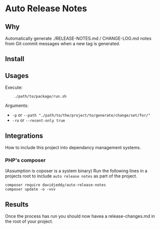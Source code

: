 # Auto Release Notes

## Why
Automatically generate ./RELEASE-NOTES.md / CHANGE-LOG.md notes from
Git commit messages when a new tag is generated.

## Install

## Usages
Execute:
```
    ./path/to/package/run.sh
```

Arguments:
 - `-p` or `--path "./path/to/the/project/to/generate/change/set/for/"`
 - `-ro` or `--recent-only true`

## Integrations
How to include this project into dependancy management systems.

### PHP's composer
(Assumption is coposer is a system binary)
Run the following lines in a projects root to include `auto release notes`
as part of the project.

```
composer require davidjeddy/auto-release-notes
composer update -o -vvv
```

## Results
Once the process has run you should now havea a release-changes.md in
the root of your project.
